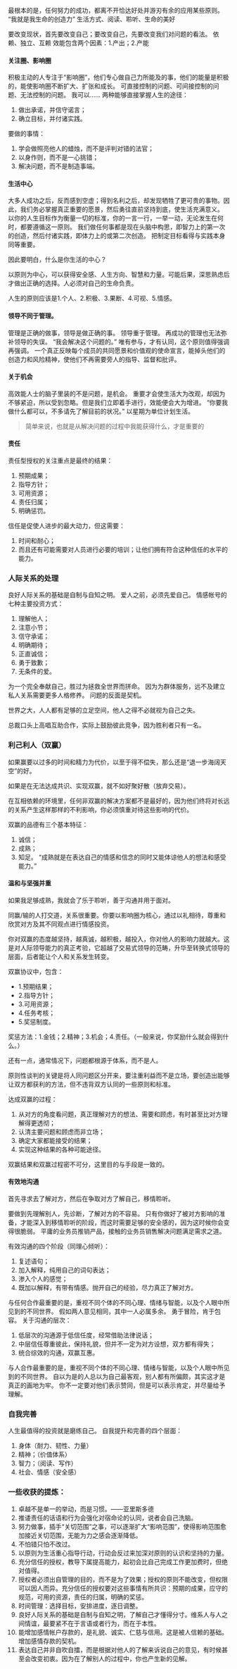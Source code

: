 最根本的是，任何努力的成功，都离不开恰达好处并游刃有余的应用某些原则。
“我就是我生命的创造力”
生活方式、阅读、聆听、生命的美好

要改变现状，首先要改变自己；要改变自己，先要改变我们对问题的看法。
依赖、独立、互赖
效能包含两个因素：1.产出；2.产能



#### 关注圈、影响圈
积极主动的人专注于“影响圈”，他们专心做自己力所能及的事，他们的能量是积极的，能使影响圈不断扩大、扩张和成长。
可直接控制的问题、可间接控制的问题、无法控制的问题。
我可以……
两种能够直接掌握人生的途径：
1. 做出承诺，并信守诺言；
2. 确立目标，并付诸实践。

要做的事情：
1. 学会做照亮他人的蜡烛，而不是评判对错的法官；
2. 以身作则，而不是一心挑错；
3. 解决问题，而不是制造事端。

#### 生活中心
大多人成功之后，反而感到空虚；得到名利之后，却发现牺牲了更可贵的事物。因此，我们务必掌握真正重要的愿景，然后勇往直前坚持到底，使生活充满意义。
以你的人生目标作为衡量一切的标准，你的一言一行，一举一动，无论发生在何时，都要遵循这一原则。
我们做任何事都是现在头脑中构思，即智力上的第一次的创造，然后付诸实践，即体力上的或第二次创造。
把制定目标看得与实践本身同等重要。

因此要明白，什么是你生活的中心？

以原则为中心，可以获得安全感、人生方向、智慧和力量。可能后果，深思熟虑后才做出正确的选择。人必须对自己的生命负责。

人生的原则应该是1.个人、2.积极、3.果断、4.可视、5.情感。

#### 领导不同于管理。
管理是正确的做事，领导是做正确的事。
领导重于管理。
再成功的管理也无法弥补领导的失误。
“我会解决这个问题的。”
唯有参与，才有认同，这个原则值得强调再强调。
一个真正反映每个成员的共同愿景和价值观的使命宣言，能掉头他们的创造力和风险精神，使他们不再需要旁人的指导、监督和批评。

#### 关于机会
高效能人士的脑子里装的不是问题，是机会。
重要才会使生活大为改观，却因为不够紧迫，所以受到忽略。但是我们立即着手进行，效能便会大为增进。
“你要我做什么都可以，不多请先了解目前的状况。”
以星期为单位计划生活。

> 简单来说，也就是从解决问题的过程中我能获得什么，才是重要的

#### 责任
责任型授权的关注重点是最终的结果：
1. 预期成果；
2. 指导方针；
3. 可用资源；
4. 责任归属；
5. 明确惩罚。

信任是促使人进步的最大动力，但这需要：
1. 时间和耐心；
2. 而且还有可能需要对人员进行必要的培训；让他们拥有符合这种信任的水平的能力。

### 人际关系的处理
良好人际关系的基础是自制与自知之明。
爱人之前，必须先爱自己。
情感帐号的七种主要投资方式：
1. 理解他人；
2. 注意小节；
3. 信守承诺；
4. 明确期待；
5. 正直诚信；
6. 勇于致歉；
7. 无条件的爱。

为一个完全奉献自己，胜过为拯救全世界而拼命。
因为为群体服务，远不及建立私人关系需要更多人格修养。
问题的反面是契机。

世界之大，人人都有足够的立足空间，他人之得不必就视为自己之失。

总裁口头上高唱互助合作，实际上鼓励彼此竞争，因为胜利者只有一名。

### 利己利人（双赢）
如果赢要以过多的时间和精力为代价，以至于得不偿失，那么还是“退一步海阔天空”的好。

如果是在无法达成共识、实现双赢，就不如好聚好散（放弃交易）。

在互相依赖的环境里，任何非双赢的解决方案都不是最好的，因为他们终将对长远的关系产生这样那样的不利影响，你必须慎重对待这些影响的代价。

双赢的品德有三个基本特征：
1. 诚信；
2. 成熟；
3. 知足。
“成熟就是在表达自己的情感和信念的同时又能体谅他人的想法和感受能力。”

#### 温和与坚强并重

如果我足够成熟，我就会了乐于聆听，善于沟通并用于面对。

同赢/输的人打交道，关系很重要。你要以影响圈为核心，通过以礼相待，尊重和欣赏对方及其不同观点进行情感投资。

你对双赢的态度越坚持，越真诚，越积极，越投入，你对他人的影响力就越大。这是对人际领导能力的真正考验，它超越了交易式领导的范畴，升华至转换式领导的层面，后者能让个人和关系发生转变。

双赢协议中，包含：
- 1.预期结果；
- 2.指导方针；
- 3.可用资源；
- 4.任务考核；
- 5.奖惩制度。

奖惩方法：1.金钱；2.精神；3.机会；4.责任。（一般来说，你奖励什么就会得到什么。）

还有一点，通常情况下，问题都根源于体系，而不是人。

原则性谈判的关键是将人同问题区分开来，要注重利益而不是立场，要创造出能够让双方都获利的方法，但不违背双方认同的一些原则和标准。

达成双赢的过程：
1. 从对方的角度看问题，真正理解对方的想法、需要和顾虑，有时甚至比对方理解得更透彻；
2. 认清主要问题和顾虑而非立场；
3. 确定大家都能接受的结果；
4. 实现这种结果的各种可能途径。

双赢结果和双赢过程密不可分，这里目的与手段是一致的。

#### 有效地沟通
首先寻求去了解对方，然后在争取对方了解自己，移情聆听。

要做到先理解别人，先诊断，了解对方的不容易。
只有你做好了被对方影响的准备，才能深入到移情聆听的阶段，而这时需要足够的安全感的，因为这时候你会变得很脆弱。
平庸的业务员推销产品，接触的业务员销售解决问题满足需求之道。

有效沟通的四个阶段（同理心倾听）：
1. 复述语句；
2. 加入解释，纯用自己的词句表达；
3. 渗入个人的感觉；
4. 既加以解释，有带有情感。抛开自己的经验，尽力真正了解对方。

与任何合作最重要的是，重视不同个体的不同心理、情绪与智能，以及个人眼中所见到的不同世界。
假如两人意见相同，其中一人必属多余。
勇于冒险，肯于包容。
关于沟通的层次：
1. 低层次的沟通源于低信任度，经常借助法律说话；
2. 中层信任尊重彼此，保持礼貌，但并不一定为对方设想，双方都有得失；
3. 统合综效的沟通，双赢互惠。

与人合作最重要的是，重视不同个体的不同心理、情绪与智能，以及个人眼中所见到的不同世界。
自以为是的人总以为自己最客观，别人都有所偏颇，其实这才是真正的画地为牢。
你不一定要对他们表示赞同，但是可以表示肯定，并尽量给予理解。

### 自我完善
人生最值得的投资就是磨练自己。
自我提升和完善的四个层面：
1. 身体（耐力、韧性、力量）
2. 精神；（价值体系）
3. 智力；（阅读、写作）
4. 社会、情感（安全感）


### 一些收获的提炼：
1. 卓越不是单一的举动，而是习惯。——亚里斯多德
1. 推诿责任的话语和行为会强化对宿命论的认同，说者会自己洗脑。
1. 努力做事，插手“关切范围”之事，可以逐渐扩大“影响范围”，使得影响范围愈加接近关切范围，无能为力之感会逐渐降低。
1. 不怕错只怕不改过。
1. 以原则为生活重心指导行动，行动会反过来加深对原则的认识和坚持的力量。
1. 充分信任的授权，教导下属提高能力，起初会比自己完成工作更加费时，但绝对值得。
1. 授权者必须出自管理的目的，而不是为了效果；授权的原则不能改变，但权限可以因人而异。充分信任的授权要对这些事情有所共识：预期的成果，应守的规范，可用的资源，责任的归属，明确的奖惩。
1. 时间管理：选择目标，安排进度，逐日调整。
1. 良好人际关系的基础是自制与自知之明，了解自己才懂得分寸。维系人与人之间情谊，最要紧不在于言语或者行为，而在于本性。
1. 能增加感情帐户存款的，是礼貌、诚实、仁慈与信用。这是被人信赖的基础。
增加感情存款的契机。
1. 表达自己并非自吹自擂，而是根据对他人的了解来诉说自己的意见，有时候甚至会改变初衷。因为在了解别人的过程中，你也产生新的见解。